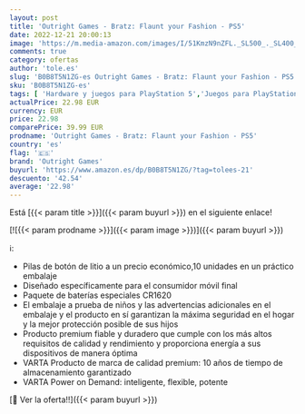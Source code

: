 ```yaml
---
layout: post
title: 'Outright Games - Bratz: Flaunt your Fashion - PS5'
date: 2022-12-21 20:00:13
image: 'https://m.media-amazon.com/images/I/51KmzN9nZFL._SL500_._SL400_.jpg'
comments: true
category: ofertas
author: 'tole.es'
slug: 'B0B8T5N1ZG-es Outright Games - Bratz: Flaunt your Fashion - PS5'
sku: 'B0B8T5N1ZG-es'
tags: [ 'Hardware y juegos para PlayStation 5','Juegos para PlayStation 5','Videojuegos','outright games','ps5','🇪🇸', ]
actualPrice: 22.98 EUR
currency: EUR
price: 22.98
comparePrice: 39.99 EUR
prodname: 'Outright Games - Bratz: Flaunt your Fashion - PS5'
country: 'es'
flag: '🇪🇸'
brand: 'Outright Games'
buyurl: 'https://www.amazon.es/dp/B0B8T5N1ZG/?tag=tolees-21'
descuento: '42.54'
average: '22.98'
---
```


Está [{{< param title >}}]({{< param buyurl >}}) en el siguiente enlace!

[![{{< param prodname >}}]({{< param image >}})]({{< param buyurl >}})

ℹ️:

- Pilas de botón de litio a un precio económico,10 unidades en un práctico embalaje
- Diseñado específicamente para el consumidor móvil final
- Paquete de baterías especiales CR1620
- El embalaje a prueba de niños y las advertencias adicionales en el embalaje y el producto en sí garantizan la máxima seguridad en el hogar y la mejor protección posible de sus hijos
- Producto premium fiable y duradero que cumple con los más altos requisitos de calidad y rendimiento y proporciona energía a sus dispositivos de manera óptima
- VARTA Producto de marca de calidad premium: 10 años de tiempo de almacenamiento garantizado
- VARTA Power on Demand: inteligente, flexible, potente

[🛒 Ver la oferta!!]({{< param buyurl >}})
